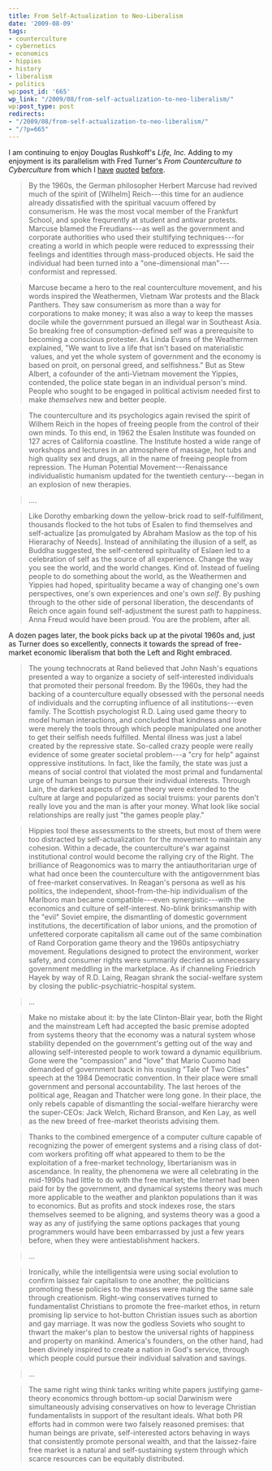 ```yaml
---
title: From Self-Actualization to Neo-Liberalism
date: '2009-08-09'
tags:
- counterculture
- cybernetics
- economics
- hippies
- history
- liberalism
- politics
wp:post_id: '665'
wp_link: "/2009/08/from-self-actualization-to-neo-liberalism/"
wp:post_type: post
redirects:
- "/2009/08/from-self-actualization-to-neo-liberalism/"
- "/?p=665"
---
```


I am continuing to enjoy Douglas Rushkoff's _Life, Inc._ Adding to my enjoyment is its parallelism with Fred Turner's _From Counterculture to Cyberculture_ from which I [have](http://www.island94.org/2007/11/understanding-academia-and-legitimacy-exchange/) [quoted](http://www.island94.org/2007/11/close-to-the-machine/) [before](http://www.island94.org/2007/12/destructive-rhetoric/).

> By the 1960s, the German philosopher Herbert Marcuse had revived much of the spirit of [Wilhelm] Reich---this time for an audience already dissatisfied with the spiritual vacuum offered by consumerism. He was the most vocal member of the Frankfurt School, and spoke frequrently at student and antiwar protests. Marcuse blamed the Freudians---as well as the government and corporate authorities who used their stultifying techniques---for creating a world in which people were reduced to expresssing their feelings and identities through mass-produced objects. He said the individual had been turned into a "one-dimensional man"---conformist and repressed.

>

> Marcuse became a hero to the real counterculture movement, and his words inspired the Weathermen, Vietnam War protests and the Black Panthers. They saw consumerism as more than a way for corporations to make money; it was also a way to keep the masses docile while the government pursued an illegal war in Southeast Asia. So breaking free of consumption-defined self was a prerequisite to becoming a conscious protester. As Linda Evans of the Weathermen explained, "We want to live a life that isn't based on materialistic  values, and yet the whole system of government and the economy is based on proit, on personal greed, and selfishness." But as Stew Albert, a cofounder of the anti-Vietnam movement the Yippies, contended, the police state began in an individual person's mind. People who sought to be engaged in political activism needed first to make _themselves_ new and better people.

>

> The counterculture and its psychologics again revised the spirit of Wilhem Reich in the hopes of freeing people from the control of their own minds. To this end, in 1962 the Esalen Institute was founded on 127 acres of California coastline. The Institute hosted a wide range of workshops and lectures in an atmosphere of massage, hot tubs and high quality sex and drugs, all in the name of freeing people from repression. The Human Potential Movement---Renaissance individualistic humanism updated for the twentieth century---began in an explosion of new therapies.

>

> ....

>

> Like Dorothy embarking down the yellow-brick road to self-fulfillment, thousands flocked to the hot tubs of Esalen to find themselves and self-actualize [as promulgated by Abraham Maslow as the top of his Hierarachy of Needs]. Instead of annihilating the illusion of a self, as Buddha suggested, the self-centered spirituality of Eslaen led to a celebration of self as the source of all experience. Change the way you see the world, and the world changes. Kind of. Instead of fueling people to do something about the world, as the Weathermen and Yippies had hoped, spirituality became a way of changing one's own perspectives, one's own experiences and one's own _self_. By pushing through to the other side of personal liberation, the descendants of Reich once again found self-adjustment the surest path to happiness. Anna Freud would have been proud. You are the problem, after all.

A dozen pages later, the book picks back up at the pivotal 1960s and, just as Turner does so excellently, connects it towards the spread of free-market economic liberalism that both the Left and Right embraced.

> The young technocrats at Rand believed that John Nash's equations presented a way to organize a society of self-interested individuals that promoted their personal freedom. By the 1960s, they had the backing of a counterculture equally obsessed with the personal needs of individuals and the corrupting influence of all institutions---even family. The Scottish psychologist R.D. Laing used game theory to model human interactions, and concluded that kindness and love were merely the tools through which people manipulated one another to get their selfish needs fulfilled. Mental illness was just a label created by the repressive state. So-called crazy people were really evidence of some greater societal problem---a "cry for help" against oppressive institutions. In fact, like the family, the state was just a means of social control that violated the most primal and fundamental urge of human beings to pursue their individual interests. Through Lain, the darkest aspects of game theory were extended to the culture at large and popularized as social truisms: your parents don't really love you and the man is after your money. What look like social relationships are really just "the games people play."

>

> Hippies tool these assessments to the streets, but most of them were too distracted by self-actualization  for the movement to maintain any cohesion. Within a decade, the counterculture's war against institutional control would become the rallying cry of the Right. The brilliance of Reagonomics was to marry the antiauthoritarian urge of what had once been the counterculture with the antigovernment bias of free-market conservatives. In Reagan's persona as well as his politics, the independent, shoot-from-the-hip individualism of the Marlboro man became compatible---even synergistic---with the economics and culture of self-interest. No-blink brinksmanship with the "evil" Soviet empire, the dismantling of domestic government institutions, the decertification of labor unions, and the promotion of unfettered corporate capitalism all came out of the same combination of Rand Corporation game theory and the 1960s antipsychiatry movement. Regulations designed to protect the environment, worker safety, and consumer rights were summarily decried as unnecessary government meddling in the marketplace. As if channeling Friedrich Hayek by way of R.D. Laing, Reagan shrank the social-welfare system by closing the public-psychiatric-hospital system.

>

> ...

>

> Make no mistake about it: by the late Clinton-Blair year, both the Right and the mainstream Left had accepted the basic premise adopted from systems theory that the economy was a natural system whose stability depended on the government's getting out of the way and allowing self-interested people to work toward a dynamic equilibrium. Gone were the "compassion" and "love" that Mario Cuomo had demanded of government back in his rousing "Tale of Two Cities" speech at the 1984 Democratic convention. In their place were small government and personal accountability. The last heroes of the political age, Reagan and Thatcher were long gone. In their place, the only rebels capable of dismantling the social-welfare hierarchy were the super-CEOs: Jack Welch, Richard Branson, and Ken Lay, as well as the new breed of free-market theorists advising them.

>

> Thanks to the combined emergence of a computer culture capable of recognizing the power of emergent systems and a rising class of dot-com workers profiting off what appeared to them to be the exploitation of a free-market technology, libertarianism was in ascendance. In reality, the phenomena we were all celebrating in the mid-1990s had little to do with the free market; the Internet had been paid for by the government, and dynamical systems theory was much more applicable to the weather and plankton populations than it was to economics. But as profits and stock indexes rose, the stars themselves seemed to be aligning, and systems theory was a good a way as any of justifying the same options packages that young programmers would have been embarrassed by just a few years before, when they were antiestablishment hackers.

>

> ...

>

> Ironically, while the intelligentsia were using social evolution to confirm laissez fair capitalism to one another, the politicians promoting these policies to the masses were making the same sale through creationism. Right-wing conservatives turned to fundamentalist Christians to promote the free-market ethos, in return promising lip service to hot-button Christian issues such as abortion and gay marriage. It was now the godless Soviets who sought to thwart the maker's plan to bestow the universal rights of happiness and property on mankind. America's founders, on the other hand, had been divinely inspired to create a nation in God's service, through which people could pursue their individual salvation and savings.

>

> ...

>

> The same right wing think tanks writing white papers justifying game-theory economics through bottom-up social Darwinism were simultaneously advising conservatives on how to leverage Christian fundamentalists in support of the resultant ideals. What both PR efforts had in common were two falsely reasoned premises: that human beings are private, self-interested actors behaving in ways that consistently promote personal wealth, and that the laissez-faire free market is a natural and self-sustaining system through which scarce resources can be equitably distributed.

